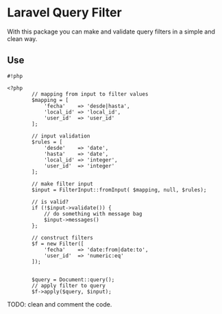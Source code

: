 # Laravel Query Filter #

With this package you can make and validate query filters in a simple and clean way.

## Use ##


```
#!php

<?php
        // mapping from input to filter values
        $mapping = [
            'fecha'    => 'desde|hasta',
            'local_id' => 'local_id',
            'user_id'  => 'user_id'
        ];

        // input validation
        $rules = [
            'desde'    => 'date',
            'hasta'    => 'date',
            'local_id' => 'integer',
            'user_id'  => 'integer'
        ];

        // make filter input
        $input = FilterInput::fromInput( $mapping, null, $rules);

        // is valid?
        if (!$input->validate()) {
            // do something with message bag
            $input->messages()
        };

        // construct filters
        $f = new Filter([
            'fecha'    => 'date:from|date:to',
            'user_id'  => 'numeric:eq'
        ]);

        
        $query = Document::query();
        // apply filter to query
        $f->apply($query, $input);
```


TODO: clean and comment the code.